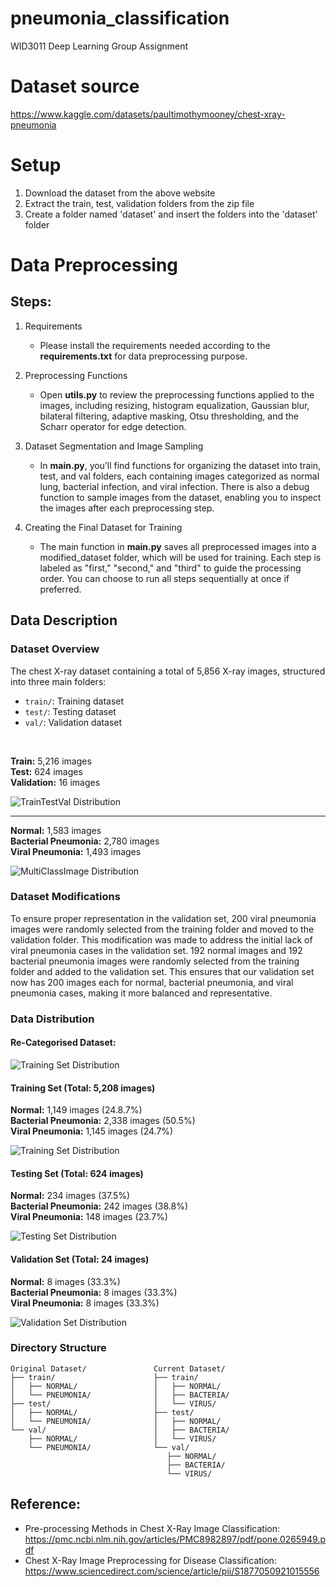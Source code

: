 # pneumonia_classification

WID3011 Deep Learning Group Assignment

# Dataset source

https://www.kaggle.com/datasets/paultimothymooney/chest-xray-pneumonia

# Setup

1. Download the dataset from the above website
2. Extract the train, test, validation folders from the zip file
3. Create a folder named 'dataset' and insert the folders into the 'dataset' folder

# Data Preprocessing

## Steps:
1. Requirements
    - Please install the requirements needed according to the **requirements.txt** for data preprocessing purpose.

2. Preprocessing Functions
    - Open **utils.py** to review the preprocessing functions applied to the images, including resizing, histogram equalization, Gaussian blur, bilateral filtering, adaptive masking, Otsu thresholding, and the Scharr operator for edge detection.

3. Dataset Segmentation and Image Sampling
    - In **main.py**, you’ll find functions for organizing the dataset into train, test, and val folders, each containing images categorized as normal lung, bacterial infection, and viral infection. There is also a debug function to sample images from the dataset, enabling you to inspect the images after each preprocessing step.

4. Creating the Final Dataset for Training
    - The main function in **main.py** saves all preprocessed images into a modified_dataset folder, which will be used for training. Each step is labeled as "first," "second," and "third" to guide the processing order. You can choose to run all steps sequentially at once if preferred.

## Data Description
### Dataset Overview
The chest X-ray dataset containing a total of 5,856 X-ray images, structured into three main folders:
- `train/`: Training dataset
- `test/`: Testing dataset
- `val/`: Validation dataset
<br/>

**Train:** 5,216 images<br/>
**Test:** 624 images<br/>
**Validation:** 16 images<br/>

![TrainTestVal Distribution](data_visualization/TrainTestVal.png)

<hr/>

**Normal:** 1,583 images<br/>
**Bacterial Pneumonia:** 2,780 images<br/>
**Viral Pneumonia:** 1,493 images<br/>

![MultiClassImage Distribution](data_visualization/Multiclass.png)

### Dataset Modifications
To ensure proper representation in the validation set, 200 viral pneumonia images were randomly selected from the training folder and moved to the validation folder. This modification was made to address the initial lack of viral pneumonia cases in the validation set. 192 normal images and 192 bacterial pneumonia images were randomly selected from the training folder and added to the validation set. This ensures that our validation set now has 200 images each for normal, bacterial pneumonia, and viral pneumonia cases, making it more balanced and representative.

### Data Distribution
#### Re-Categorised Dataset:
![Training Set Distribution](data_visualization/TrainTestVal-R.png)

#### Training Set (Total: 5,208 images)
**Normal:** 1,149 images (24.8.7%)<br/>
**Bacterial Pneumonia:** 2,338 images (50.5%)<br/>
**Viral Pneumonia:** 1,145 images (24.7%)<br/>

![Training Set Distribution](data_visualization/MulticlassTrain2.png)

#### Testing Set (Total: 624 images)
**Normal:** 234 images (37.5%)<br/>
**Bacterial Pneumonia:** 242 images (38.8%)<br/>
**Viral Pneumonia:** 148 images (23.7%)<br/>

![Testing Set Distribution](data_visualization/MulticlassTest.png)

#### Validation Set (Total: 24 images)
**Normal:** 8 images (33.3%)<br/>
**Bacterial Pneumonia:** 8 images (33.3%)<br/>
**Viral Pneumonia:** 8 images (33.3%)<br/>

![Validation Set Distribution](data_visualization/MulticlassValid2.png)


### Directory Structure
```
Original Dataset/               Current Dataset/
├── train/                      ├── train/
│   ├── NORMAL/                 │   ├── NORMAL/
│   └── PNEUMONIA/              │   ├── BACTERIA/
├── test/                       │   └── VIRUS/
│   ├── NORMAL/                 ├── test/
│   └── PNEUMONIA/              │   ├── NORMAL/
└── val/                        │   ├── BACTERIA/
    ├── NORMAL/                 │   └── VIRUS/
    └── PNEUMONIA/              └── val/
                                   ├── NORMAL/
                                   ├── BACTERIA/
                                   └── VIRUS/
```

## Reference:
- Pre-processing Methods in Chest X-Ray Image Classification: https://pmc.ncbi.nlm.nih.gov/articles/PMC8982897/pdf/pone.0265949.pdf
- Chest X-Ray Image Preprocessing for Disease Classification: https://www.sciencedirect.com/science/article/pii/S1877050921015556

